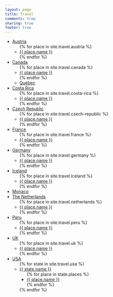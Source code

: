 ```yaml
---
layout: page
title: Travel
comments: true
sharing: true
footer: true
---
```

<ul>
  <li><a href="{{ root_url }}/travel/austria">Austria</a>
    <ul>
      {% for place in site.travel.austria %}
        <li><a href="{{ root_url }}/travel/austria/{{ place.url }}">{{ place.name }}</a></li>
      {% endfor %}
    </ul>
  </li>
  <li><a href="{{ root_url }}/travel/canada">Canada</a>
    <ul>
      {% for place in site.travel.canada %}
        <li><a href="{{ root_url }}/travel/canada/{{ place.url }}">{{ place.name }}</a></li>
      {% endfor %}
      <li><a href="{{ root_url }}/blog/2011/07/05/quebec-1-july">Qu&eacute;bec</a></li>
    </ul>
  </li>
  <li><a href="{{ root_url }}/travel/costa-rica">Costa Rica</a>
    <ul>
      {% for place in site.travel.costa-rica %}
        <li><a href="{{ root_url }}/blog/{{ place.url }}">{{ place.name }}</a></li>
      {% endfor %}
    </ul>
  </li>
  <li><a href="{{ root_url }}/travel/czech-republic">Czech Republic</a>
    <ul>
      {% for place in site.travel.czech-republic %}
        <li><a href="{{ root_url }}/travel/czech-republic/{{ place.url }}">{{ place.name }}</a></li>
      {% endfor %}
    </ul>
  </li>
  <li><a href="{{ root_url }}/travel/france">France</a>
    <ul>
      {% for place in site.travel.france %}
        <li><a href="{{ root_url }}/travel/france/{{ place.url }}">{{ place.name }}</a></li>
      {% endfor %}
    </ul>
  </li>
  <li><a href="{{ root_url }}/travel/germany">Germany</a>
    <ul>
      {% for place in site.travel.germany %}
        <li><a href="{{ root_url }}/travel/germany/{{ place.url }}">{{ place.name }}</a></li>
      {% endfor %}
    </ul>
  </li>
  <li><a href="{{ root_url }}/travel/iceland">Iceland</a>
    <ul>
      {% for place in site.travel.iceland %}
        <li><a href="{{ root_url }}/travel/iceland/{{ place.url }}">{{ place.name }}</a></li>
      {% endfor %}
    </ul>
  </li>  
  <li><a href="{{ root_url }}/travel/monaco">Monaco</a>
  </li>
  <li><a href="{{ root_url }}/travel/netherlands">The Netherlands</a>
    <ul>
      {% for place in site.travel.netherlands %}
        <li><a href="{{ root_url }}/travel/netherlands/{{ place.url }}">{{ place.name }}</a></li>
      {% endfor %}
    </ul>
  </li>
  <li><a href="{{ root_url }}/travel/peru">Peru</a>
    <ul>
      {% for place in site.travel.peru %}
        <li><a href="{{ root_url }}/blog/{{ place.url }}">{{ place.name }}</a></li>
      {% endfor %}
    </ul>
  </li>
  <li><a href="{{ root_url }}/travel/uk">UK</a>
    <ul>
      {% for place in site.travel.uk %}
        <li><a href="{{ root_url }}/travel/uk/{{ place.url }}">{{ place.name }}</a></li>
      {% endfor %}
    </ul>
  </li>
  <li><a href="{{ root_url }}/travel/usa">USA</a>
    <ul>
      {% for state in site.travel.usa %}
        <li><a href="{{ root_url }}/travel/usa/{{ state.url }}">{{ state.name }}</a>
          <ul>
            {% for place in state.places %}
              <li><a href="{{ root_url }}/travel/usa/{{ state.url }}/{{ place.url }}">{{ place.name }}</a></li>
            {% endfor %}
          </ul>
        </li>
      {% endfor %}
    </ul>
  </li>
</ul>